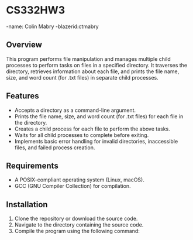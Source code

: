 # CS332HW3
-name: Colin Mabry
-blazerid:ctmabry
## Overview
This program performs file manipulation and manages multiple child processes to perform tasks on files in a specified directory. It traverses the directory, retrieves information about each file, and prints the file name, size, and word count (for .txt files) in separate child processes.

## Features
- Accepts a directory as a command-line argument.
- Prints the file name, size, and word count (for .txt files) for each file in the directory.
- Creates a child process for each file to perform the above tasks.
- Waits for all child processes to complete before exiting.
- Implements basic error handling for invalid directories, inaccessible files, and failed process creation.

## Requirements
- A POSIX-compliant operating system (Linux, macOS).
- GCC (GNU Compiler Collection) for compilation.

## Installation
1. Clone the repository or download the source code.
2. Navigate to the directory containing the source code.
3. Compile the program using the following command:


